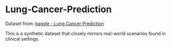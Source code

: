 # Lung-Cancer-Prediction

Dataset from: [kaggle - Lung Cancer Prediction](https://www.kaggle.com/datasets/rashadrmammadov/lung-cancer-prediction)

This is a synthetic dataset that closely mirrors real-world scenarios found in clinical settings.
